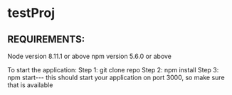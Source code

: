 # testProj
## REQUIREMENTS:

Node version 8.11.1 or above
npm version 5.6.0 or above

To start the application:
Step 1: git clone repo
Step 2: npm install
Step 3: npm start--- this should start your application on port 3000, so make sure that is available

